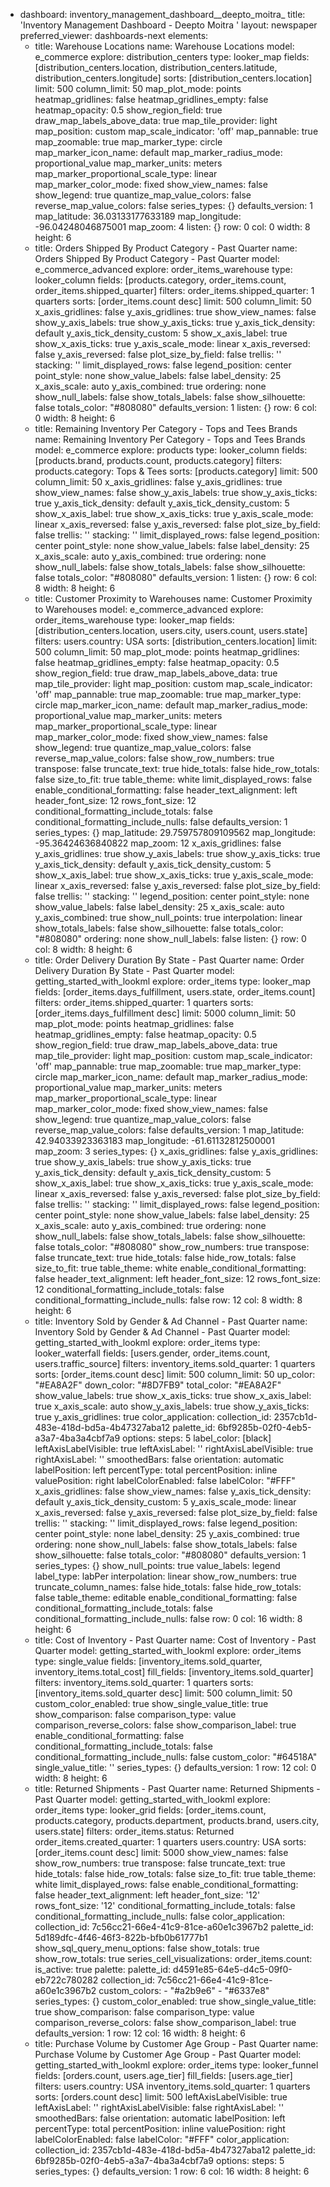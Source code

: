 - dashboard: inventory_management_dashboard__deepto_moitra_
  title: 'Inventory Management Dashboard - Deepto Moitra '
  layout: newspaper
  preferred_viewer: dashboards-next
  elements:
  - title: Warehouse Locations
    name: Warehouse Locations
    model: e_commerce
    explore: distribution_centers
    type: looker_map
    fields: [distribution_centers.location, distribution_centers.latitude, distribution_centers.longitude]
    sorts: [distribution_centers.location]
    limit: 500
    column_limit: 50
    map_plot_mode: points
    heatmap_gridlines: false
    heatmap_gridlines_empty: false
    heatmap_opacity: 0.5
    show_region_field: true
    draw_map_labels_above_data: true
    map_tile_provider: light
    map_position: custom
    map_scale_indicator: 'off'
    map_pannable: true
    map_zoomable: true
    map_marker_type: circle
    map_marker_icon_name: default
    map_marker_radius_mode: proportional_value
    map_marker_units: meters
    map_marker_proportional_scale_type: linear
    map_marker_color_mode: fixed
    show_view_names: false
    show_legend: true
    quantize_map_value_colors: false
    reverse_map_value_colors: false
    series_types: {}
    defaults_version: 1
    map_latitude: 36.03133177633189
    map_longitude: -96.04248046875001
    map_zoom: 4
    listen: {}
    row: 0
    col: 0
    width: 8
    height: 6
  - title: Orders Shipped By Product Category - Past Quarter
    name: Orders Shipped By Product Category - Past Quarter
    model: e_commerce_advanced
    explore: order_items_warehouse
    type: looker_column
    fields: [products.category, order_items.count, order_items.shipped_quarter]
    filters:
      order_items.shipped_quarter: 1 quarters
    sorts: [order_items.count desc]
    limit: 500
    column_limit: 50
    x_axis_gridlines: false
    y_axis_gridlines: true
    show_view_names: false
    show_y_axis_labels: true
    show_y_axis_ticks: true
    y_axis_tick_density: default
    y_axis_tick_density_custom: 5
    show_x_axis_label: true
    show_x_axis_ticks: true
    y_axis_scale_mode: linear
    x_axis_reversed: false
    y_axis_reversed: false
    plot_size_by_field: false
    trellis: ''
    stacking: ''
    limit_displayed_rows: false
    legend_position: center
    point_style: none
    show_value_labels: false
    label_density: 25
    x_axis_scale: auto
    y_axis_combined: true
    ordering: none
    show_null_labels: false
    show_totals_labels: false
    show_silhouette: false
    totals_color: "#808080"
    defaults_version: 1
    listen: {}
    row: 6
    col: 0
    width: 8
    height: 6
  - title: Remaining Inventory Per Category  - Tops and Tees Brands
    name: Remaining Inventory Per Category  - Tops and Tees Brands
    model: e_commerce
    explore: products
    type: looker_column
    fields: [products.brand, products.count, products.category]
    filters:
      products.category: Tops & Tees
    sorts: [products.category]
    limit: 500
    column_limit: 50
    x_axis_gridlines: false
    y_axis_gridlines: true
    show_view_names: false
    show_y_axis_labels: true
    show_y_axis_ticks: true
    y_axis_tick_density: default
    y_axis_tick_density_custom: 5
    show_x_axis_label: true
    show_x_axis_ticks: true
    y_axis_scale_mode: linear
    x_axis_reversed: false
    y_axis_reversed: false
    plot_size_by_field: false
    trellis: ''
    stacking: ''
    limit_displayed_rows: false
    legend_position: center
    point_style: none
    show_value_labels: false
    label_density: 25
    x_axis_scale: auto
    y_axis_combined: true
    ordering: none
    show_null_labels: false
    show_totals_labels: false
    show_silhouette: false
    totals_color: "#808080"
    defaults_version: 1
    listen: {}
    row: 6
    col: 8
    width: 8
    height: 6
  - title: Customer Proximity to Warehouses
    name: Customer Proximity to Warehouses
    model: e_commerce_advanced
    explore: order_items_warehouse
    type: looker_map
    fields: [distribution_centers.location, users.city, users.count, users.state]
    filters:
      users.country: USA
    sorts: [distribution_centers.location]
    limit: 500
    column_limit: 50
    map_plot_mode: points
    heatmap_gridlines: false
    heatmap_gridlines_empty: false
    heatmap_opacity: 0.5
    show_region_field: true
    draw_map_labels_above_data: true
    map_tile_provider: light
    map_position: custom
    map_scale_indicator: 'off'
    map_pannable: true
    map_zoomable: true
    map_marker_type: circle
    map_marker_icon_name: default
    map_marker_radius_mode: proportional_value
    map_marker_units: meters
    map_marker_proportional_scale_type: linear
    map_marker_color_mode: fixed
    show_view_names: false
    show_legend: true
    quantize_map_value_colors: false
    reverse_map_value_colors: false
    show_row_numbers: true
    transpose: false
    truncate_text: true
    hide_totals: false
    hide_row_totals: false
    size_to_fit: true
    table_theme: white
    limit_displayed_rows: false
    enable_conditional_formatting: false
    header_text_alignment: left
    header_font_size: 12
    rows_font_size: 12
    conditional_formatting_include_totals: false
    conditional_formatting_include_nulls: false
    defaults_version: 1
    series_types: {}
    map_latitude: 29.759757809109562
    map_longitude: -95.36424636840822
    map_zoom: 12
    x_axis_gridlines: false
    y_axis_gridlines: true
    show_y_axis_labels: true
    show_y_axis_ticks: true
    y_axis_tick_density: default
    y_axis_tick_density_custom: 5
    show_x_axis_label: true
    show_x_axis_ticks: true
    y_axis_scale_mode: linear
    x_axis_reversed: false
    y_axis_reversed: false
    plot_size_by_field: false
    trellis: ''
    stacking: ''
    legend_position: center
    point_style: none
    show_value_labels: false
    label_density: 25
    x_axis_scale: auto
    y_axis_combined: true
    show_null_points: true
    interpolation: linear
    show_totals_labels: false
    show_silhouette: false
    totals_color: "#808080"
    ordering: none
    show_null_labels: false
    listen: {}
    row: 0
    col: 8
    width: 8
    height: 6
  - title: Order Delivery Duration By State - Past Quarter
    name: Order Delivery Duration By State - Past Quarter
    model: getting_started_with_lookml
    explore: order_items
    type: looker_map
    fields: [order_items.days_fulfillment, users.state, order_items.count]
    filters:
      order_items.shipped_quarter: 1 quarters
    sorts: [order_items.days_fulfillment desc]
    limit: 5000
    column_limit: 50
    map_plot_mode: points
    heatmap_gridlines: false
    heatmap_gridlines_empty: false
    heatmap_opacity: 0.5
    show_region_field: true
    draw_map_labels_above_data: true
    map_tile_provider: light
    map_position: custom
    map_scale_indicator: 'off'
    map_pannable: true
    map_zoomable: true
    map_marker_type: circle
    map_marker_icon_name: default
    map_marker_radius_mode: proportional_value
    map_marker_units: meters
    map_marker_proportional_scale_type: linear
    map_marker_color_mode: fixed
    show_view_names: false
    show_legend: true
    quantize_map_value_colors: false
    reverse_map_value_colors: false
    defaults_version: 1
    map_latitude: 42.94033923363183
    map_longitude: -61.61132812500001
    map_zoom: 3
    series_types: {}
    x_axis_gridlines: false
    y_axis_gridlines: true
    show_y_axis_labels: true
    show_y_axis_ticks: true
    y_axis_tick_density: default
    y_axis_tick_density_custom: 5
    show_x_axis_label: true
    show_x_axis_ticks: true
    y_axis_scale_mode: linear
    x_axis_reversed: false
    y_axis_reversed: false
    plot_size_by_field: false
    trellis: ''
    stacking: ''
    limit_displayed_rows: false
    legend_position: center
    point_style: none
    show_value_labels: false
    label_density: 25
    x_axis_scale: auto
    y_axis_combined: true
    ordering: none
    show_null_labels: false
    show_totals_labels: false
    show_silhouette: false
    totals_color: "#808080"
    show_row_numbers: true
    transpose: false
    truncate_text: true
    hide_totals: false
    hide_row_totals: false
    size_to_fit: true
    table_theme: white
    enable_conditional_formatting: false
    header_text_alignment: left
    header_font_size: 12
    rows_font_size: 12
    conditional_formatting_include_totals: false
    conditional_formatting_include_nulls: false
    row: 12
    col: 8
    width: 8
    height: 6
  - title: Inventory Sold by Gender & Ad Channel - Past Quarter
    name: Inventory Sold by Gender & Ad Channel - Past Quarter
    model: getting_started_with_lookml
    explore: order_items
    type: looker_waterfall
    fields: [users.gender, order_items.count, users.traffic_source]
    filters:
      inventory_items.sold_quarter: 1 quarters
    sorts: [order_items.count desc]
    limit: 500
    column_limit: 50
    up_color: "#EA8A2F"
    down_color: "#8D7FB9"
    total_color: "#EA8A2F"
    show_value_labels: true
    show_x_axis_ticks: true
    show_x_axis_label: true
    x_axis_scale: auto
    show_y_axis_labels: true
    show_y_axis_ticks: true
    y_axis_gridlines: true
    color_application:
      collection_id: 2357cb1d-483e-418d-bd5a-4b47327aba12
      palette_id: 6bf9285b-02f0-4eb5-a3a7-4ba3a4cbf7a9
      options:
        steps: 5
    label_color: [black]
    leftAxisLabelVisible: true
    leftAxisLabel: ''
    rightAxisLabelVisible: true
    rightAxisLabel: ''
    smoothedBars: false
    orientation: automatic
    labelPosition: left
    percentType: total
    percentPosition: inline
    valuePosition: right
    labelColorEnabled: false
    labelColor: "#FFF"
    x_axis_gridlines: false
    show_view_names: false
    y_axis_tick_density: default
    y_axis_tick_density_custom: 5
    y_axis_scale_mode: linear
    x_axis_reversed: false
    y_axis_reversed: false
    plot_size_by_field: false
    trellis: ''
    stacking: ''
    limit_displayed_rows: false
    legend_position: center
    point_style: none
    label_density: 25
    y_axis_combined: true
    ordering: none
    show_null_labels: false
    show_totals_labels: false
    show_silhouette: false
    totals_color: "#808080"
    defaults_version: 1
    series_types: {}
    show_null_points: true
    value_labels: legend
    label_type: labPer
    interpolation: linear
    show_row_numbers: true
    truncate_column_names: false
    hide_totals: false
    hide_row_totals: false
    table_theme: editable
    enable_conditional_formatting: false
    conditional_formatting_include_totals: false
    conditional_formatting_include_nulls: false
    row: 0
    col: 16
    width: 8
    height: 6
  - title: Cost of Inventory - Past Quarter
    name: Cost of Inventory - Past Quarter
    model: getting_started_with_lookml
    explore: order_items
    type: single_value
    fields: [inventory_items.sold_quarter, inventory_items.total_cost]
    fill_fields: [inventory_items.sold_quarter]
    filters:
      inventory_items.sold_quarter: 1 quarters
    sorts: [inventory_items.sold_quarter desc]
    limit: 500
    column_limit: 50
    custom_color_enabled: true
    show_single_value_title: true
    show_comparison: false
    comparison_type: value
    comparison_reverse_colors: false
    show_comparison_label: true
    enable_conditional_formatting: false
    conditional_formatting_include_totals: false
    conditional_formatting_include_nulls: false
    custom_color: "#64518A"
    single_value_title: ''
    series_types: {}
    defaults_version: 1
    row: 12
    col: 0
    width: 8
    height: 6
  - title: Returned Shipments - Past Quarter
    name: Returned Shipments - Past Quarter
    model: getting_started_with_lookml
    explore: order_items
    type: looker_grid
    fields: [order_items.count, products.category, products.department, products.brand,
      users.city, users.state]
    filters:
      order_items.status: Returned
      order_items.created_quarter: 1 quarters
      users.country: USA
    sorts: [order_items.count desc]
    limit: 5000
    show_view_names: false
    show_row_numbers: true
    transpose: false
    truncate_text: true
    hide_totals: false
    hide_row_totals: false
    size_to_fit: true
    table_theme: white
    limit_displayed_rows: false
    enable_conditional_formatting: false
    header_text_alignment: left
    header_font_size: '12'
    rows_font_size: '12'
    conditional_formatting_include_totals: false
    conditional_formatting_include_nulls: false
    color_application:
      collection_id: 7c56cc21-66e4-41c9-81ce-a60e1c3967b2
      palette_id: 5d189dfc-4f46-46f3-822b-bfb0b61777b1
    show_sql_query_menu_options: false
    show_totals: true
    show_row_totals: true
    series_cell_visualizations:
      order_items.count:
        is_active: true
        palette:
          palette_id: d4591e85-64e5-d4c5-09f0-eb722c780282
          collection_id: 7c56cc21-66e4-41c9-81ce-a60e1c3967b2
          custom_colors:
          - "#a2b9e6"
          - "#6337e8"
    series_types: {}
    custom_color_enabled: true
    show_single_value_title: true
    show_comparison: false
    comparison_type: value
    comparison_reverse_colors: false
    show_comparison_label: true
    defaults_version: 1
    row: 12
    col: 16
    width: 8
    height: 6
  - title: Purchase Volume by Customer Age Group - Past Quarter
    name: Purchase Volume by Customer Age Group - Past Quarter
    model: getting_started_with_lookml
    explore: order_items
    type: looker_funnel
    fields: [orders.count, users.age_tier]
    fill_fields: [users.age_tier]
    filters:
      users.country: USA
      inventory_items.sold_quarter: 1 quarters
    sorts: [orders.count desc]
    limit: 500
    leftAxisLabelVisible: true
    leftAxisLabel: ''
    rightAxisLabelVisible: false
    rightAxisLabel: ''
    smoothedBars: false
    orientation: automatic
    labelPosition: left
    percentType: total
    percentPosition: inline
    valuePosition: right
    labelColorEnabled: false
    labelColor: "#FFF"
    color_application:
      collection_id: 2357cb1d-483e-418d-bd5a-4b47327aba12
      palette_id: 6bf9285b-02f0-4eb5-a3a7-4ba3a4cbf7a9
      options:
        steps: 5
    series_types: {}
    defaults_version: 1
    row: 6
    col: 16
    width: 8
    height: 6
